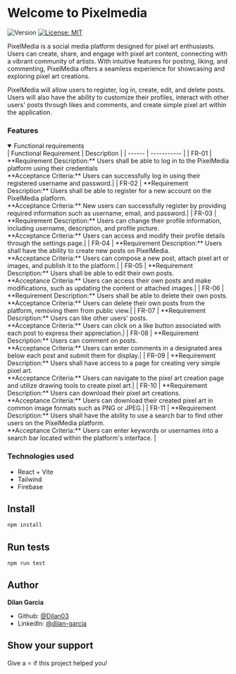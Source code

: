 # Welcome to Pixelmedia
![Version](https://img.shields.io/badge/version-1.0.0-blue.svg?cacheSeconds=2592000)
[![License: MIT](https://img.shields.io/badge/License-MIT-yellow.svg)](#)

PixelMedia is a social media platform designed for pixel art enthusiasts. Users can create, share, and engage with pixel art content, connecting with a vibrant community of artists. With intuitive features for posting, liking, and commenting, PixelMedia offers a seamless experience for showcasing and exploring pixel art creations.

PixelMedia will allow users to register, log in, create, edit, and delete posts. Users will also have the ability to customize their profiles, interact with other users' posts through likes and comments, and create simple pixel art within the application.

### Features

<details open>
<summary>Functional requirements</summary>
| Functional Requirement | Description |
| ------ | ----------- |
| FR-01  | **Requirement Description:** Users shall be able to log in to the PixelMedia platform using their credentials <br>**Acceptance Criteria:** Users can successfully log in using their registered username and password.|
| FR-02 | **Requirement Description:** Users shall be able to register for a new account on the PixelMedia platform. <br> **Acceptance Criteria:** New users can successfully register by providing required information such as username, email, and password.|
| FR-03 | **Requirement Description:** Users can change their profile information, including username, description, and profile picture. <br> **Acceptance Criteria:** Users can access and modify their profile details through the settings page.|
| FR-04 | **Requirement Description:** Users shall have the ability to create new posts on PixelMedia.<br> **Acceptance Criteria:** Users can compose a new post, attach pixel art or images, and publish it to the platform.|
| FR-05 | **Requirement Description:** Users shall be able to edit their own posts.<br> **Acceptance Criteria:** Users can access their own posts and make modifications, such as updating the content or attached images.|
| FR-06 | **Requirement Description:** Users shall be able to delete their own posts.<br> **Acceptance Criteria:** Users can delete their own posts from the platform, removing them from public view.|
| FR-07 | **Requirement Description:** Users can like other users' posts.<br> **Acceptance Criteria:** Users can click on a like button associated with each post to express their appreciation.|
| FR-08 | **Requirement Description:**  Users can comment on posts.<br> **Acceptance Criteria:** Users can enter comments in a designated area below each post and submit them for display.|
| FR-09 | **Requirement Description:** Users shall have access to a page for creating very simple pixel art.<br> **Acceptance Criteria:** Users can navigate to the pixel art creation page and utilize drawing tools to create pixel art.|
| FR-10 | **Requirement Description:** Users can download their pixel art creations.<br> **Acceptance Criteria:** Users can download their created pixel art in common image formats such as PNG or JPEG.|
| FR-11 | **Requirement Description:**  Users shall have the ability to use a search bar to find other users on the PixelMedia platform.<br> **Acceptance Criteria:** Users can enter keywords or usernames into a search bar located within the platform's interface. |

</details>

### Technologies used

* React + Vite
* Tailwind
* Firebase

## Install

```sh
npm install
```

## Run tests

```sh
npm run test
```

## Author

**Dilan Garcia**

* Github: [@Dilan03](https://github.com/Dilan03)
* LinkedIn: [@dilan-garcia](https://linkedin.com/in/dilan-garcia)

## Show your support

Give a ⭐️ if this project helped you!